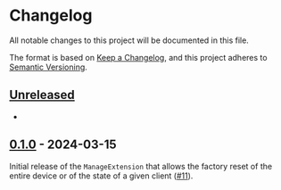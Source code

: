 <!--
Copyright (C) Nitrokey GmbH
SPDX-License-Identifier: CC0-1.0
-->

# Changelog
All notable changes to this project will be documented in this file.

The format is based on [Keep a Changelog](https://keepachangelog.com/en/1.0.0/),
and this project adheres to [Semantic Versioning](https://semver.org/spec/v2.0.0.html).

## [Unreleased][]

-

[Unreleased]: https://github.com/trussed-dev/trussed-staging/compare/manage-v0.1.0...HEAD

## [0.1.0][] - 2024-03-15

Initial release of the `ManageExtension` that allows the factory reset of the
entire device or of the state of a given client ([#11][]).

[#11]: https://github.com/trussed-dev/trussed-staging/pull/11

[0.1.0]: https://github.com/trussed-dev/trussed-staging/releases/tag/manage-v0.1.0

